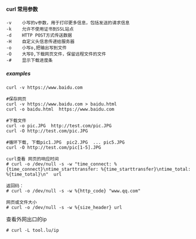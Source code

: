 #### curl 常用参数
    
    -v    小写的v参数，用于打印更多信息，包括发送的请求信息
    -k    允许不使用证书到SSL站点
    -d    HTTP POST方式传送数据
    -H    自定义头信息传递给服务器
    -o    小写o,把输出写到文件
    -O    大写O,下载网页文件，保留远程文件的文件
    -#    显示下载进度条
##### examples
```shell 
curl -v https://www.baidu.com 

#保存网页 
curl -v https://www.baidu.com > baidu.html
curl -o baidu.html  https://www.baidu.com

#下载文件
curl -o pic.JPG  http://test.com/pic.JPG
curl -O http://test.com/pic.JPG 

#循环下载, 下载pic1.JPG  pic2.JPG  ... pic5.JPG
curl -O http://test.com/pic[1-5].JPG

```



``` shell 
curl查看 网页的响应时间
# curl -o /dev/null -s -w "time_connect: %{time_connect}\ntime_starttransfer: %{time_starttransfer}\ntime_total: %{time_total}\n"  url

返回码：
# curl -o /dev/null -s -w %{http_code} "www.qq.com"

网页或文件大小
# curl -o /dev/null -s -w %{size_header} url
```


查看外网出口的ip
```shell 
# curl -L tool.lu/ip
```

